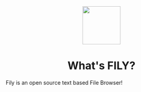 
<div align="center">
  <img src="https://github.com/user-attachments/assets/da0b5fda-3b44-4bae-b71e-4b2e55220559" height=100px width=100px />
  <h1>
    What's FILY?
  </h1>
</div>


Fily is an open source text based File Browser!
